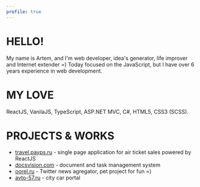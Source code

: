 ```yaml
---
profile: true
---
```


# HELLO!

My name is Artem, and I'm web developer, idea's generator, life improver and Internet extender =) Today focused on the JavaScript, but I have over 6 years experience in web development. 

# MY LOVE
ReactJS, VanilaJS, TypeScript, ASP.NET MVC, C#, HTML5, CSS3 (SCSS).

# PROJECTS & WORKS

- [travel.payps.ru](http://travel.payps.ru/bilet) - single page application for air ticket sales powered by ReactJS
- [docsvision.com](http://www.docsvision.com/products/legkiy-klient/) - document and task management system
- [oorel.ru](http://oorel.ru) - Twitter news agregator, pet project for fun =)
- [avto-57.ru](http://avto-57.ru) - city car portal
